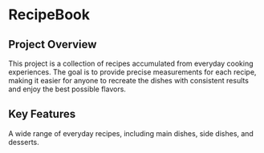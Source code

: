 # RecipeBook

## Project Overview
This project is a collection of recipes accumulated from everyday cooking experiences. The goal is to provide precise measurements for each recipe, making it easier for anyone to recreate the dishes with consistent results and enjoy the best possible flavors.

## Key Features
A wide range of everyday recipes, including main dishes, side dishes, and desserts.
